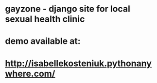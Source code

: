 # gayzone - django site for local sexual health clinic
# demo available at:
# http://isabellekosteniuk.pythonanywhere.com/
